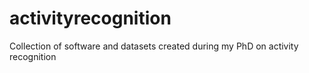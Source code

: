 # activityrecognition
Collection of software and datasets created during my PhD on activity recognition
